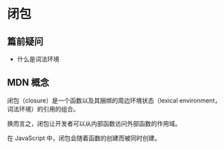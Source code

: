 # 闭包

## 篇前疑问

- 什么是词法环境

## MDN 概念

闭包（closure）是一个函数以及其捆绑的周边环境状态（lexical environment，词法环境）的引用的组合。

换而言之，闭包让开发者可以从内部函数访问外部函数的作用域。

在 JavaScript 中，闭包会随着函数的创建而被同时创建。
